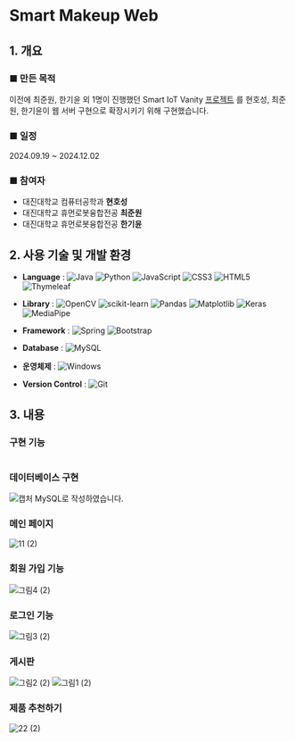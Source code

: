 # Smart Makeup Web
## 1. 개요

### ■ 만든 목적
 이전에 최준원, 한기윤 외 1명이 진행했던 Smart IoT Vanity [프로젝트](https://github.com/zecube/Smart_Makeup) 를 현호성, 최준원, 한기윤이 웹 서버 구현으로 확장시키기 위해 구현했습니다.


### ■ 일정
2024.09.19 ~ 2024.12.02

### ■ 참여자
- 대진대학교 컴퓨터공학과 **현호성**
- 대진대학교 휴먼로봇융합전공 **최준원**
- 대진대학교 휴먼로봇융합전공 **한기윤**

## 2. 사용 기술 및 개발 환경
- **Language** :
![Java](https://img.shields.io/badge/java-%23ED8B00.svg?style=for-the-badge&logo=openjdk&logoColor=white)
![Python](https://img.shields.io/badge/python-3670A0?style=for-the-badge&logo=python&logoColor=ffdd54)
![JavaScript](https://img.shields.io/badge/javascript-%23323330.svg?style=for-the-badge&logo=javascript&logoColor=%23F7DF1E)
![CSS3](https://img.shields.io/badge/css3-%231572B6.svg?style=for-the-badge&logo=css3&logoColor=white)
![HTML5](https://img.shields.io/badge/html5-%23E34F26.svg?style=for-the-badge&logo=html5&logoColor=white)
![Thymeleaf](https://img.shields.io/badge/Thymeleaf-%23005C0F.svg?style=for-the-badge&logo=Thymeleaf&logoColor=white)

- **Library** :
![OpenCV](https://img.shields.io/badge/opencv-%23white.svg?style=for-the-badge&logo=opencv&logoColor=white)
![scikit-learn](https://img.shields.io/badge/scikit--learn-%23F7931E.svg?style=for-the-badge&logo=scikit-learn&logoColor=white)
![Pandas](https://img.shields.io/badge/pandas-%23150458.svg?style=for-the-badge&logo=pandas&logoColor=white)
![Matplotlib](https://img.shields.io/badge/Matplotlib-%23ffffff.svg?style=for-the-badge&logo=Matplotlib&logoColor=black)
![Keras](https://img.shields.io/badge/Keras-%23D00000.svg?style=for-the-badge&logo=Keras&logoColor=white)
![MediaPipe](https://img.shields.io/badge/MediaPipe-%23150458.svg?style=for-the-badge&logo=MediaPipe&logoColor=white)

- **Framework** :
![Spring](https://img.shields.io/badge/spring-%236DB33F.svg?style=for-the-badge&logo=spring&logoColor=white)
![Bootstrap](https://img.shields.io/badge/bootstrap-%238511FA.svg?style=for-the-badge&logo=bootstrap&logoColor=white)

- **Database** :
![MySQL](https://img.shields.io/badge/mysql-4479A1.svg?style=for-the-badge&logo=mysql&logoColor=white)

- **운영체제** :
![Windows](https://img.shields.io/badge/Windows-0078D6?style=for-the-badge&logo=windows&logoColor=white)

- **Version Control** :
![Git](https://img.shields.io/badge/git-%23F05033.svg?style=for-the-badge&logo=git&logoColor=white)


## 3. 내용

### 구현 기능
#
### 데이터베이스 구현
![캡처](https://github.com/user-attachments/assets/46aa523b-6104-4259-b040-0c2bdafbbe25)
MySQL로 작성하였습니다.

### 메인 페이지
![11 (2)](https://github.com/user-attachments/assets/0c2ed386-b9fe-4c62-a68a-346cfe744447)

### 회원 가입 기능
![그림4 (2)](https://github.com/user-attachments/assets/70478c2f-840b-46b1-9f99-c63c6abec768)

### 로그인 기능
![그림3 (2)](https://github.com/user-attachments/assets/deee3f67-b335-4313-939f-da6522d1f371)

### 게시판
![그림2 (2)](https://github.com/user-attachments/assets/fc35b9b2-e91a-41e2-8066-f343e869e662)
![그림1 (2)](https://github.com/user-attachments/assets/45ffdfe3-80c9-4965-9445-4b1b7ee3e886)

### 제품 추천하기
![22 (2)](https://github.com/user-attachments/assets/354c8212-2c4f-48d3-bfe2-3826e4663245)

<!--



Table member {
  member_id varchar(50) [pk, unique]
  member_password varchar(100)
  email varchar(50)
  phone varchar(20)
}

Table product_category {
  category varchar(50) [pk, unique]
}

Table makeup {
  makeup_id bigint [pk, increment]
  member_id varchar(50)
  category varchar(50)
  button_number int
  color_code varchar(20)
  opacity int
}

Table board {
  board_id bigint [pk, increment]
  member_id varchar(50)
  title varchar(50)
  content_text text
}

Table product {
  product_code bigint [pk, increment]
  product_name varchar(50)
  category varchar(50)
  Price int
}

Table image {
  image_code bigint [pk, increment]
  board_id bigint
  product_code bigint
  image_link varchar(100)
}

Table comment {
  comment_id bigint [pk, increment]
  board_id bigint
  member_id varchar(50)
  comment_content text
}

Ref: makeup.member_id > member.member_id
Ref: makeup.category > product_category.category

Ref: board.member_id > member.member_id

Ref: product.category > product_category.category

Ref: image.board_id > board.board_id
Ref: image.product_code > product.product_code

Ref: comment.board_id > board.board_id
Ref: comment.member_id > member.member_id



-->
